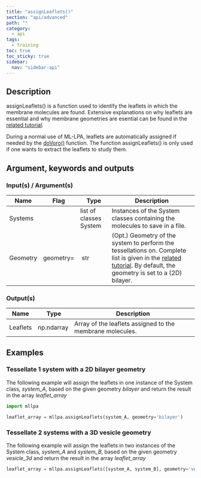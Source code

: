 ```yaml
---
title: "assignLeaflets()"
section: "api/advanced"
path: ""
category:
  - api
tags:
  - training
toc: true
toc_sticky: true
sidebar:
  nav: "sidebar-api"
---
```


## Description

assignLeaflets() is a function used to identify the leaflets in which the membrane molecules are found. Extensive explanations on
why leaflets are essential and why membrane geometries are esential can be found in the
[related tutorial](/mllpa/documentation/tutorials/tessellations/1-voronoi/#the-membrane-geometry).

During a normal use of ML-LPA, leaflets are automatically assigned if needed by the [doVoro()](/mllpa/documentation/api/common/dovoro/) function. The function assignLeaflets() is only used if one wants to extract the leaflets to
study them.

## Argument, keywords and outputs

### Input(s) / Argument(s)

| Name | Flag | Type | Description |
|---|---|---|---|
| Systems | | list of classes System | Instances of the System classes containing the molecules to save in a file. |
| Geometry | geometry= | str | (Opt.) Geometry of the system to perform the tessellations on. Complete list is given in the [related tutorial](/mllpa/documentation/tutorials/tessellations/1-voronoi/#the-membrane-geometry). By default, the geometry is set to a (2D) bilayer.

### Output(s)

| Name | Type | Description |
|---|---|---|
| Leaflets | np.ndarray | Array of the leaflets assigned to the membrane molecules. |

## Examples

### Tessellate 1 system with a 2D bilayer geometry

The following example will assign the leaflets in one instance of the System class, *system_A*,
based on the given geometry *bilayer* and return the result in the array *leaflet_array*

```python
import mllpa

leaflet_array = mllpa.assignLeaflets(system_A, geometry='bilayer')
```

### Tessellate 2 systems with a 3D vesicle geometry

The following example will assign the leaflets in two instances of the System class, *system_A* and *system_B*,
based on the given geometry *vesicle_3d* and return the result in the array *leaflet_array*

```python
leaflet_array = mllpa.assignLeaflets([system_A, system_B], geometry='vesicle_3d')
```
